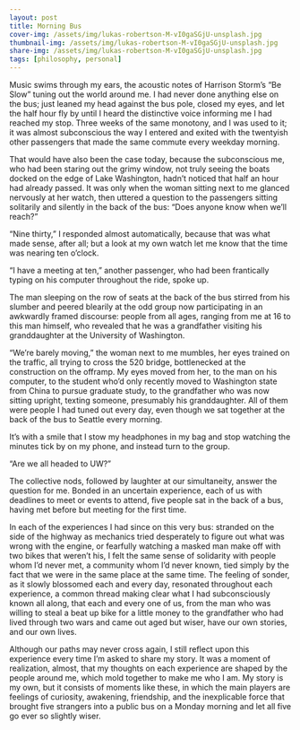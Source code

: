 ```yaml
---
layout: post
title: Morning Bus
cover-img: /assets/img/lukas-robertson-M-vI0gaSGjU-unsplash.jpg
thumbnail-img: /assets/img/lukas-robertson-M-vI0gaSGjU-unsplash.jpg
share-img: /assets/img/lukas-robertson-M-vI0gaSGjU-unsplash.jpg
tags: [philosophy, personal]
---
```


Music swims through my ears, the acoustic notes of Harrison Storm’s “Be Slow” tuning out the world around me. I had never done anything else on the bus; just leaned my head against the bus pole, closed my eyes, and let the half hour fly by until I heard the distinctive voice informing me I had reached my stop. Three weeks of the same monotony, and I was used to it; it was almost subconscious the way I entered and exited with the twentyish other passengers that made the same commute every weekday morning.

That would have also been the case today, because the subconscious me, who had been staring out the grimy window, not truly seeing the boats docked on the edge of Lake Washington, hadn’t noticed that half an hour had already passed. It was only when the woman sitting next to me glanced nervously at her watch, then uttered a question to the passengers sitting solitarily and silently in the back of the bus: “Does anyone know when we’ll reach?”

“Nine thirty,” I responded almost automatically, because that was what made sense, after all; but a look at my own watch let me know that the time was nearing ten o’clock. 

“I have a meeting at ten,” another passenger, who had been frantically typing on his computer throughout the ride, spoke up.

The man sleeping on the row of seats at the back of the bus stirred from his slumber and peered blearily at the odd group now participating in an awkwardly framed discourse: people from all ages, ranging from me at 16 to this man himself, who revealed that he was a grandfather visiting his granddaughter at the University of Washington.

“We’re barely moving,” the woman next to me mumbles, her eyes trained on the traffic, all trying to cross the 520 bridge, bottlenecked at the construction on the offramp. My eyes moved from her, to the man on his computer, to the student who’d only recently moved to Washington state from China to pursue graduate study, to the grandfather who was now sitting upright, texting someone, presumably his granddaughter. All of them were people I had tuned out every day, even though we sat together at the back of the bus to Seattle every morning.

It’s with a smile that I stow my headphones in my bag and stop watching the minutes tick by on my phone, and instead turn to the group.

“Are we all headed to UW?”

The collective nods, followed by laughter at our simultaneity, answer the question for me. Bonded in an uncertain experience, each of us with deadlines to meet or events to attend, five people sat in the back of a bus, having met before but meeting for the first time.

In each of the experiences I had since on this very bus: stranded on the side of the highway as mechanics tried desperately to figure out what was wrong with the engine, or fearfully watching a masked man make off with two bikes that weren’t his, I felt the same sense of solidarity with people whom I’d never met, a community whom I’d never known, tied simply by the fact that we were in the same place at the same time. The feeling of sonder, as it slowly blossomed each and every day, resonated throughout each experience, a common thread making clear what I had subconsciously known all along, that each and every one of us, from the man who was willing to steal a beat up bike for a little money to the grandfather who had lived through two wars and came out aged but wiser, have our own stories, and our own lives.

Although our paths may never cross again, I still reflect upon this experience every time I’m asked to share my story. It was a moment of realization, almost, that my thoughts on each experience are shaped by the people around me, which mold together to make me who I am. My story is my own, but it consists of moments like these, in which the main players are feelings of curiosity, awakening, friendship, and the inexplicable force that brought five strangers into a public bus on a Monday morning and let all five go ever so slightly wiser.
